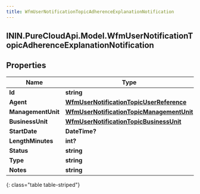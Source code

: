 ```yaml
---
title: WfmUserNotificationTopicAdherenceExplanationNotification
---
```

## ININ.PureCloudApi.Model.WfmUserNotificationTopicAdherenceExplanationNotification

## Properties

|Name | Type | Description | Notes|
|------------ | ------------- | ------------- | -------------|
| **Id** | **string** |  | [optional] |
| **Agent** | [**WfmUserNotificationTopicUserReference**](WfmUserNotificationTopicUserReference.html) |  | [optional] |
| **ManagementUnit** | [**WfmUserNotificationTopicManagementUnit**](WfmUserNotificationTopicManagementUnit.html) |  | [optional] |
| **BusinessUnit** | [**WfmUserNotificationTopicBusinessUnit**](WfmUserNotificationTopicBusinessUnit.html) |  | [optional] |
| **StartDate** | **DateTime?** |  | [optional] |
| **LengthMinutes** | **int?** |  | [optional] |
| **Status** | **string** |  | [optional] |
| **Type** | **string** |  | [optional] |
| **Notes** | **string** |  | [optional] |
{: class="table table-striped"}


